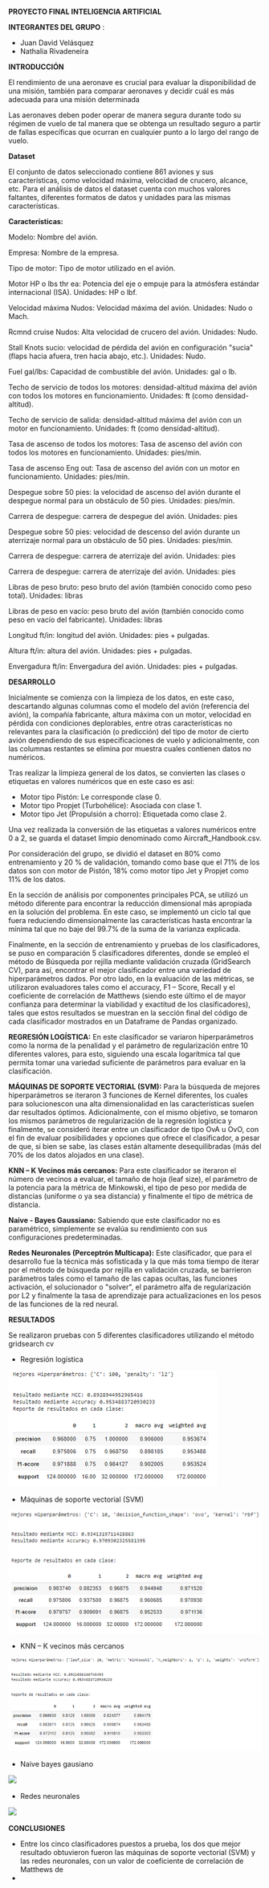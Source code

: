 **PROYECTO FINAL INTELIGENCIA ARTIFICIAL**

**INTEGRANTES DEL GRUPO** :

- Juan David Velásquez
- Nathalia Rivadeneira

**INTRODUCCIÓN**

El rendimiento de una aeronave es crucial para evaluar la disponibilidad de una misión, también para comparar aeronaves y decidir cuál es más adecuada para una misión determinada

Las aeronaves deben poder operar de manera segura durante todo su régimen de vuelo de tal manera que se obtenga un resultado seguro a partir de fallas específicas que ocurran en cualquier punto a lo largo del rango de vuelo.

**Dataset**

El conjunto de datos seleccionado contiene 861 aviones y sus características, como velocidad máxima, velocidad de crucero, alcance, etc. Para el análisis de datos el dataset cuenta con muchos valores faltantes, diferentes formatos de datos y unidades para las mismas características.

**Características:**

Modelo: Nombre del avión.

Empresa: Nombre de la empresa.

Tipo de motor: Tipo de motor utilizado en el avión.

Motor HP o lbs thr ea: Potencia del eje o empuje para la atmósfera estándar internacional (ISA). Unidades: HP o lbf.

Velocidad máxima Nudos: Velocidad máxima del avión. Unidades: Nudo o Mach.

Rcmnd cruise Nudos: Alta velocidad de crucero del avión. Unidades: Nudo.

Stall Knots sucio: velocidad de pérdida del avión en configuración &quot;sucia&quot; (flaps hacia afuera, tren hacia abajo, etc.). Unidades: Nudo.

Fuel gal/lbs: Capacidad de combustible del avión. Unidades: gal o lb.

Techo de servicio de todos los motores: densidad-altitud máxima del avión con todos los motores en funcionamiento. Unidades: ft (como densidad-altitud).

Techo de servicio de salida: densidad-altitud máxima del avión con un motor en funcionamiento. Unidades: ft (como densidad-altitud).

Tasa de ascenso de todos los motores: Tasa de ascenso del avión con todos los motores en funcionamiento. Unidades: pies/min.

Tasa de ascenso Eng out: Tasa de ascenso del avión con un motor en funcionamiento. Unidades: pies/min.

Despegue sobre 50 pies: la velocidad de ascenso del avión durante el despegue normal para un obstáculo de 50 pies. Unidades: pies/min.

Carrera de despegue: carrera de despegue del avión. Unidades: pies

Despegue sobre 50 pies: velocidad de descenso del avión durante un aterrizaje normal para un obstáculo de 50 pies. Unidades: pies/min.

Carrera de despegue: carrera de aterrizaje del avión. Unidades: pies

Carrera de despegue: carrera de aterrizaje del avión. Unidades: pies

Libras de peso bruto: peso bruto del avión (también conocido como peso total). Unidades: libras

Libras de peso en vacío: peso bruto del avión (también conocido como peso en vacío del fabricante). Unidades: libras

Longitud ft/in: longitud del avión. Unidades: pies + pulgadas.

Altura ft/in: altura del avión. Unidades: pies + pulgadas.

Envergadura ft/in: Envergadura del avión. Unidades: pies + pulgadas.

**DESARROLLO**

Inicialmente se comienza con la limpieza de los datos, en este caso, descartando algunas columnas como el modelo del avión (referencia del avión), la compañía fabricante, altura máxima con un motor, velocidad en pérdida con condiciones deplorables, entre otras características no relevantes para la clasificación (o predicción) del tipo de motor de cierto avión dependiendo de sus especificaciones de vuelo y adicionalmente, con las columnas restantes se elimina por muestra cuales contienen datos no numéricos.

Tras realizar la limpieza general de los datos, se convierten las clases o etiquetas en valores numéricos que en este caso es así:

- Motor tipo Pistón: Le corresponde clase 0.
- Motor tipo Propjet (Turbohélice): Asociada con clase 1.
- Motor tipo Jet (Propulsión a chorro): Etiquetada como clase 2.

Una vez realizada la conversión de las etiquetas a valores numéricos entre 0 a 2, se guarda el dataset limpio denominado como Aircraft\_Handbook.csv.

Por consideración del grupo, se dividió el dataset en 80% como entrenamiento y 20 % de validación, tomando como base que el 71% de los datos son con motor de Pistón, 18% como motor tipo Jet y Propjet como 11% de los datos.

En la sección de análisis por componentes principales PCA, se utilizó un método diferente para encontrar la reducción dimensional más apropiada en la solución del problema. En este caso, se implementó un ciclo tal que fuera reduciendo dimensionalmente las características hasta encontrar la mínima tal que no baje del 99.7% de la suma de la varianza explicada.

Finalmente, en la sección de entrenamiento y pruebas de los clasificadores, se puso en comparación 5 clasificadores diferentes, donde se empleó el método de Búsqueda por rejilla mediante validación cruzada (GridSearch CV), para así, encontrar el mejor clasificador entre una variedad de hiperparámetros dados. Por otro lado, en la evaluación de las métricas, se utilizaron evaluadores tales como el accuracy, F1 – Score, Recall y el coeficiente de correlación de Matthews (siendo este último el de mayor confianza para determinar la viabilidad y exactitud de los clasificadores), tales que estos resultados se muestran en la sección final del código de cada clasificador mostrados en un Dataframe de Pandas organizado.

**REGRESIÓN LOGÍSTICA:** En este clasificador se variaron hiperparámetros como la norma de la penalidad y el parámetro de regularización entre 10 diferentes valores, para esto, siguiendo una escala logarítmica tal que permita tomar una variedad suficiente de parámetros para evaluar en la clasificación.

**MÁQUINAS DE SOPORTE VECTORIAL (SVM):** Para la búsqueda de mejores hiperparámetros se iteraron 3 funciones de Kernel diferentes, los cuales para solucionescon una alta dimensionalidad en las características suelen dar resultados óptimos. Adicionalmente, con el mismo objetivo, se tomaron los mismos parámetros de regularización de la regresión logística y finalmente, se consideró iterar entre un clasificador de tipo OvA u OvO, con el fin de evaluar posibilidades y opciones que ofrece el clasificador, a pesar de que, si bien se sabe, las clases están altamente desequilibradas (más del 70% de los datos alojados en una clase).

**KNN – K Vecinos más cercanos:** Para este clasificador se iteraron el número de vecinos a evaluar, el tamaño de hoja (leaf size), el parámetro de la potencia para la métrica de Minkowski, el tipo de peso por medida de distancias (uniforme o ya sea distancia) y finalmente el tipo de métrica de distancia.

**Naive - Bayes Gaussiano:** Sabiendo que este clasificador no es paramétrico, simplemente se evalúa su rendimiento con sus configuraciones predeterminadas.

**Redes Neuronales (Perceptrón Multicapa):** Este clasificador, que para el desarrollo fue la técnica más sofisticada y la que más toma tiempo de iterar por el método de búsqueda por rejilla en validación cruzada, se barrieron parámetros tales como el tamaño de las capas ocultas, las funciones activación, el solucionador o &quot;solver&quot;, el parámetro alfa de regularización por L2 y finalmente la tasa de aprendizaje para actualizaciones en los pesos de las funciones de la red neural.

**RESULTADOS**

Se realizaron pruebas con 5 diferentes clasificadores utilizando el método gridsearch cv

- Regresión logística

![](https://github.com/NathaliaRivadeneira/Proyecto-inteligencia-artificial/blob/main/regresion%20logistica%20p.PNG)

- Máquinas de soporte vectorial (SVM)

![](https://github.com/NathaliaRivadeneira/Proyecto-inteligencia-artificial/blob/main/maquinas%20de%20sop%20vec%20p.PNG)

- KNN – K vecinos más cercanos

![](https://github.com/NathaliaRivadeneira/Proyecto-inteligencia-artificial/blob/main/KNN%20P.PNG)

- Naive bayes gausiano

![](RackMultipart20220531-1-vk2fnn_html_4a64fffdf4c3236.png)

- Redes neuronales

![](RackMultipart20220531-1-vk2fnn_html_72ae4896879b5855.png)

**CONCLUSIONES**

- Entre los cinco clasificadores puestos a prueba, los dos que mejor resultado obtuvieron fueron las máquinas de soporte vectorial (SVM) y las redes neuronales, con un valor de coeficiente de correlación de Matthews de
-